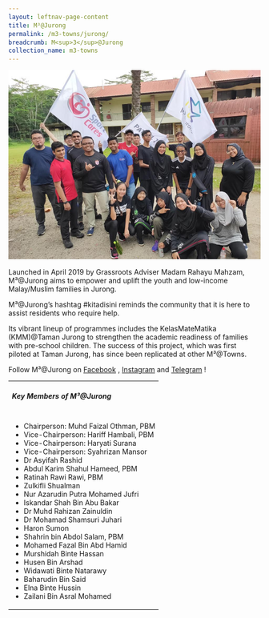 ```yaml
---
layout: leftnav-page-content
title: M³@Jurong
permalink: /m3-towns/jurong/
breadcrumb: M<sup>3</sup>@Jurong
collection_name: m3-towns
---
```


![M³@Jurong](/images/m3-jurong-2.jpeg)

Launched in April 2019 by Grassroots Adviser Madam Rahayu Mahzam, M³@Jurong aims to empower and uplift the youth and low-income Malay/Muslim families in Jurong. 

M³@Jurong’s hashtag #kitadisini reminds the community that it is here to assist residents who require help. 

Its vibrant lineup of programmes includes the KelasMateMatika (KMM)@Taman Jurong to strengthen the academic readiness of families with pre-school children. The success of this project, which was first piloted at Taman Jurong, has since been replicated at other M³@Towns. 

Follow M³@Jurong on [Facebook](https://www.facebook.com/m3atjurong/) , [Instagram](https://www.instagram.com/m3atjurong/) and [Telegram](https://t.me/m3atjurong) !

<table class="table-h">
  <tr>
  <td><h5>Key Members of M³@Jurong</h5></td>
  </tr>
  <tr>
  <td>
    <ul>
      <li>Chairperson: Muhd Faizal Othman, PBM</li>
      <li>Vice-Chairperson: Hariff Hambali, PBM</li>
<li>Vice-Chairperson: Haryati Surana</li>
<li>Vice-Chairperson: Syahrizan Mansor</li>
<li>Dr Asyifah Rashid</li>
<li>Abdul Karim Shahul Hameed, PBM</li>
<li>Ratinah Rawi Rawi, PBM</li>
<li>Zulkifli Shualman</li>
<li>Nur Azarudin Putra Mohamed Jufri</li>
<li>Iskandar Shah Bin Abu Bakar</li>
<li>Dr Muhd Rahizan Zainuldin</li>
<li>Dr Mohamad Shamsuri Juhari</li>
<li>Haron Sumon</li>
<li>Shahrin bin Abdol Salam, PBM</li>
<li>Mohamed Fazal Bin Abd Hamid</li>
<li>Murshidah Binte Hassan</li>
<li>Husen Bin Arshad</li>
<li>Widawati Binte Natarawy</li>
<li>Baharudin Bin Said</li>
<li>Elna Binte Hussin</li>
<li>Zailani Bin Asral Mohamed</li>
    </ul>
    </td>
  </tr>
  </table>

